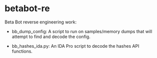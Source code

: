 betabot-re
==========

Beta Bot reverse engineering work:

 * bb\_dump\_config: A script to run on samples/memory dumps that will attempt to
   find and decode the config.

 * bb\_hashes\_ida.py: An IDA Pro script to decode the hashes API functions.
